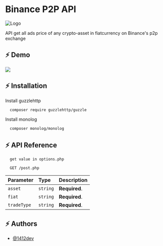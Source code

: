 
# Binance P2P API

![Logo](https://i.ibb.co/bB2hBqH/68747470733a2f2f692e696d6775722e636f6d2f77524c4b5a376e2e706e67.png)

API get all ads price of any crypto-asset in fiatcurrency on Binance's p2p exchange


## ⚡ Demo

![](https://i.ibb.co/cXNyQgp/ezgif-7-a60cb35a1f9c.gif)
## ⚡ Installation 

Install guzzlehttp

```bash 
  composer require guzzlehttp/guzzle
```
Install monolog

```bash 
  composer monolog/monolog
```
## ⚡ API Reference

```http
  get value in options.php
```

```http
  GET /post.php
```

| Parameter | Type     | Description                |
| :-------- | :------- | :------------------------- |
| `asset` | `string` | **Required**.  |
| `fiat` | `string` | **Required**.  |
| `tradeType` | `string` | **Required**.  |

  
## ⚡ Authors

- [@1412dev](https://www.facebook.com/1412.dev)

  
